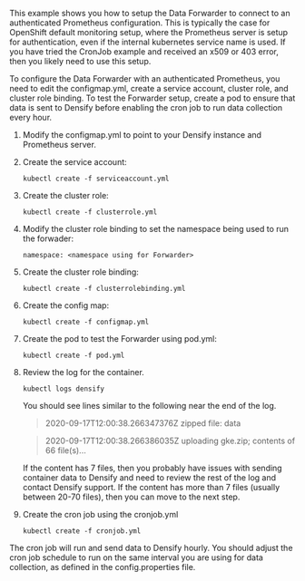 This example shows you how to setup the Data Forwarder to connect to an authenticated Prometheus configuration. This is typically the case for OpenShift default monitoring setup, where the Prometheus server is setup for authentication, even if the internal kubernetes service name is used. If you have tried the CronJob example and received an x509 or 403 error, then you likely need to use this setup. 

To configure the Data Forwarder with an authenticated Prometheus, you need to edit the configmap.yml, create a service account, cluster role, and cluster role binding. To test the Forwarder setup, create a pod to ensure that data is sent to Densify before enabling the cron job to run data collection every hour.

1. Modify the configmap.yml to point to your Densify instance and Prometheus server.
2. Create the service account:

    `kubectl create -f serviceaccount.yml`

3. Create the cluster role:

    `kubectl create -f clusterrole.yml`

4. Modify the cluster role binding to set the namespace being used to run the forwader:

	`namespace: <namespace using for Forwarder>`

5. Create the cluster role binding:

    `kubectl create -f clusterrolebinding.yml`

6. Create the config map:

    `kubectl create -f configmap.yml`
	
7. Create the pod to test the Forwarder using pod.yml:

    `kubectl create -f pod.yml`
	
8. Review the log for the container. 

	`kubectl logs densify`
	
	You should see lines similar to the following near the end of the log.
	
	> 2020-09-17T12:00:38.266347376Z 	zipped file: data
	
	> 2020-09-17T12:00:38.266386035Z 	uploading gke.zip; contents of 66 file(s)...
	
	If the content has 7 files, then you probably have issues with sending container data to Densify and need to review the rest of the log and contact Densify support. 
	If the content has more than 7 files (usually between 20-70 files), then you can move to the next step.
	
9. Create the cron job using the cronjob.yml

    `kubectl create -f cronjob.yml`

The cron job will run and send data to Densify hourly. You should adjust the cron job schedule to run on the same interval you are using for data collection, as defined in the config.properties file.
